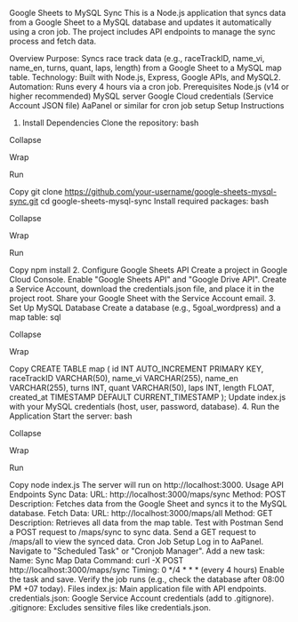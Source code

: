Google Sheets to MySQL Sync
This is a Node.js application that syncs data from a Google Sheet to a MySQL database and updates it automatically using a cron job. The project includes API endpoints to manage the sync process and fetch data.

Overview
Purpose: Syncs race track data (e.g., raceTrackID, name_vi, name_en, turns, quant, laps, length) from a Google Sheet to a MySQL map table.
Technology: Built with Node.js, Express, Google APIs, and MySQL2.
Automation: Runs every 4 hours via a cron job.
Prerequisites
Node.js (v14 or higher recommended)
MySQL server
Google Cloud credentials (Service Account JSON file)
AaPanel or similar for cron job setup
Setup Instructions
1. Install Dependencies
Clone the repository:
bash

Collapse

Wrap

Run

Copy
git clone https://github.com/your-username/google-sheets-mysql-sync.git
cd google-sheets-mysql-sync
Install required packages:
bash

Collapse

Wrap

Run

Copy
npm install
2. Configure Google Sheets API
Create a project in Google Cloud Console.
Enable "Google Sheets API" and "Google Drive API".
Create a Service Account, download the credentials.json file, and place it in the project root.
Share your Google Sheet with the Service Account email.
3. Set Up MySQL Database
Create a database (e.g., 5goal_wordpress) and a map table:
sql

Collapse

Wrap

Copy
CREATE TABLE map (
    id INT AUTO_INCREMENT PRIMARY KEY,
    raceTrackID VARCHAR(50),
    name_vi VARCHAR(255),
    name_en VARCHAR(255),
    turns INT,
    quant VARCHAR(50),
    laps INT,
    length FLOAT,
    created_at TIMESTAMP DEFAULT CURRENT_TIMESTAMP
);
Update index.js with your MySQL credentials (host, user, password, database).
4. Run the Application
Start the server:
bash

Collapse

Wrap

Run

Copy
node index.js
The server will run on http://localhost:3000.
Usage
API Endpoints
Sync Data:
URL: http://localhost:3000/maps/sync
Method: POST
Description: Fetches data from the Google Sheet and syncs it to the MySQL database.
Fetch Data:
URL: http://localhost:3000/maps/all
Method: GET
Description: Retrieves all data from the map table.
Test with Postman
Send a POST request to /maps/sync to sync data.
Send a GET request to /maps/all to view the synced data.
Cron Job Setup
Log in to AaPanel.
Navigate to "Scheduled Task" or "Cronjob Manager".
Add a new task:
Name: Sync Map Data
Command: curl -X POST http://localhost:3000/maps/sync
Timing: 0 */4 * * * (every 4 hours)
Enable the task and save.
Verify the job runs (e.g., check the database after 08:00 PM +07 today).
Files
index.js: Main application file with API endpoints.
credentials.json: Google Service Account credentials (add to .gitignore).
.gitignore: Excludes sensitive files like credentials.json.
